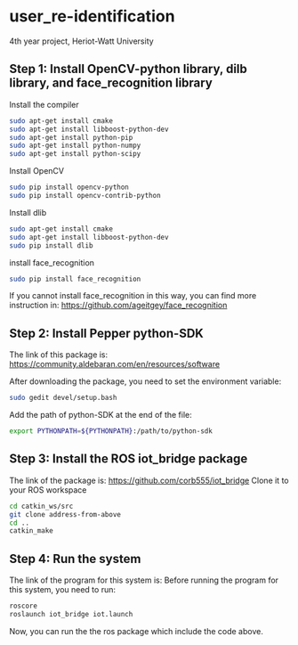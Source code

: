 user_re-identification
====
4th year project, Heriot-Watt University

Step 1: Install OpenCV-python library, dilb library, and face_recognition library
-------
Install the compiler 
```Bash
sudo apt-get install cmake
sudo apt-get install libboost-python-dev
sudo apt-get install python-pip
sudo apt-get install python-numpy
sudo apt-get install python-scipy
```
Install OpenCV
```Bash
sudo pip install opencv-python
sudo pip install opencv-contrib-python
```
Install dlib
```Bash
sudo apt-get install cmake
sudo apt-get install libboost-python-dev
sudo pip install dlib
```
install face_recognition
```Bash
sudo pip install face_recognition
```
If you cannot install face_recognition in this way, you can find more instruction in: https://github.com/ageitgey/face_recognition

Step 2: Install Pepper python-SDK
-------
The link of this package is: https://community.aldebaran.com/en/resources/software

After downloading the package, you need to set the environment variable:
```Bash
sudo gedit devel/setup.bash
```
Add the path of python-SDK at the end of the file:
```Bash
export PYTHONPATH=${PYTHONPATH}:/path/to/python-sdk
```
Step 3: Install the ROS iot_bridge package 
--------
The link of the package is: https://github.com/corb555/iot_bridge
Clone it to your ROS workspace
```Bash
cd catkin_ws/src
git clone address-from-above
cd ..
catkin_make
```
Step 4: Run the system
-------
The link of the program for this system is: 
Before running the program for this system, you need to run:
```Bash
roscore
roslaunch iot_bridge iot.launch
```
Now, you can run the the ros package which include the code above.
